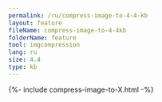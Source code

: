 ```yaml
---
permalink: /ru/compress-image-to-4-4-kb
layout: feature
fileName: compress-image-to-4-4kb
folderName: feature
tool: imgcompression
lang: ru
size: 4.4
type: kb
---
```


{%- include compress-image-to-X.html -%}

